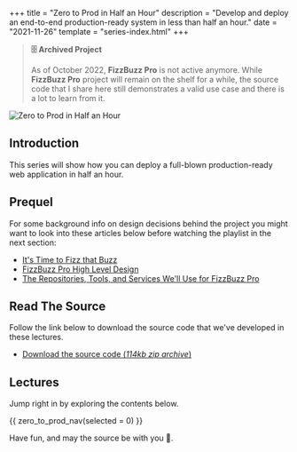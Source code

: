 +++
title = "Zero to Prod in Half an Hour"
description = "Develop and deploy an end-to-end production-ready system in less than half an hour."
date = "2021-11-26"
template = "series-index.html"
+++

> **🗄 Archived Project**
>
> As of October 2022, **FizzBuzz Pro** is not active anymore.
> While **FizzBuzz Pro** project will remain on the shelf for a while, 
> the source code that I share here still demonstrates a valid use case
> and there is a lot to learn from it.

![Zero to Prod in Half an Hour](/images/size/w1200/2024/03/datas.png)

## Introduction

This series will show how you can 
deploy a full-blown production-ready web 
application in half an hour. 

Prequel
-------

For some background info on design decisions behind the project you might want to look into these articles below before watching the playlist in the next section:

*   [It's Time to Fizz that Buzz](https://www.zerotohero.dev/fizz-that-buzz/)
*   [FizzBuzz Pro High Level Design](https://www.zerotohero.dev/fizz-that-buzz/)
*   [The Repositories, Tools, and Services We'll Use for FizzBuzz Pro](https://www.zerotohero.dev/here-are-the-repositories-tools-and-services-well-use-for-fizzbuzz-pro/)


Read The Source
---------------

Follow the link below to download the source code that we've developed in these lectures.

* [Download the source code (_114kb zip archive_)](https://assets.zerotohero.dev/zero-to-prod-in-30/zero-to-prod-in-30-src.zip)


## Lectures

Jump right in by exploring the contents below.

{{ zero_to_prod_nav(selected = 0) }}

Have fun, and may the source be with you 🦄.